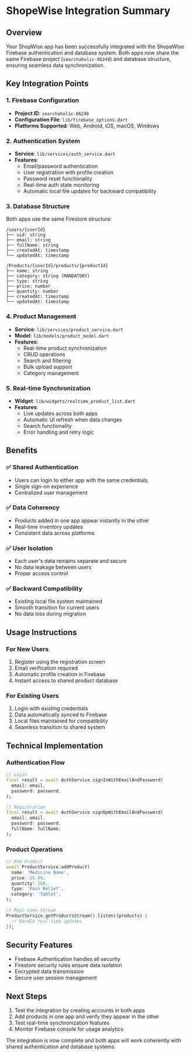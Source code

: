 # ShopeWise Integration Summary

## Overview
Your ShopWise app has been successfully integrated with the ShopeWise Firebase authentication and database system. Both apps now share the same Firebase project (`searchaholic-86248`) and database structure, ensuring seamless data synchronization.

## Key Integration Points

### 1. Firebase Configuration
- **Project ID**: `searchaholic-86248`
- **Configuration File**: `lib/firebase_options.dart`
- **Platforms Supported**: Web, Android, iOS, macOS, Windows

### 2. Authentication System
- **Service**: `lib/services/auth_service.dart`
- **Features**:
  - Email/password authentication
  - User registration with profile creation
  - Password reset functionality
  - Real-time auth state monitoring
  - Automatic local file updates for backward compatibility

### 3. Database Structure
Both apps use the same Firestore structure:
```
/users/{userId}
├── uid: string
├── email: string  
├── fullName: string
├── createdAt: timestamp
└── updatedAt: timestamp

/Products/{userId}/products/{productId}
├── name: string
├── category: string (MANDATORY)
├── type: string
├── price: number
├── quantity: number
├── createdAt: timestamp
└── updatedAt: timestamp
```

### 4. Product Management
- **Service**: `lib/services/product_service.dart`
- **Model**: `lib/models/product_model.dart`
- **Features**:
  - Real-time product synchronization
  - CRUD operations
  - Search and filtering
  - Bulk upload support
  - Category management

### 5. Real-time Synchronization
- **Widget**: `lib/widgets/realtime_product_list.dart`
- **Features**:
  - Live updates across both apps
  - Automatic UI refresh when data changes
  - Search functionality
  - Error handling and retry logic

## Benefits

### ✅ Shared Authentication
- Users can login to either app with the same credentials
- Single sign-on experience
- Centralized user management

### ✅ Data Coherency
- Products added in one app appear instantly in the other
- Real-time inventory updates
- Consistent data across platforms

### ✅ User Isolation
- Each user's data remains separate and secure
- No data leakage between users
- Proper access control

### ✅ Backward Compatibility
- Existing local file system maintained
- Smooth transition for current users
- No data loss during migration

## Usage Instructions

### For New Users
1. Register using the registration screen
2. Email verification required
3. Automatic profile creation in Firebase
4. Instant access to shared product database

### For Existing Users
1. Login with existing credentials
2. Data automatically synced to Firebase
3. Local files maintained for compatibility
4. Seamless transition to shared system

## Technical Implementation

### Authentication Flow
```dart
// Login
final result = await AuthService.signInWithEmailAndPassword(
  email: email,
  password: password,
);

// Registration
final result = await AuthService.signUpWithEmailAndPassword(
  email: email,
  password: password,
  fullName: fullName,
);
```

### Product Operations
```dart
// Add Product
await ProductService.addProduct(
  name: 'Medicine Name',
  price: 25.99,
  quantity: 100,
  type: 'Pain Relief',
  category: 'Tablet',
);

// Real-time Stream
ProductService.getProductsStream().listen((products) {
  // Handle real-time updates
});
```

## Security Features
- Firebase Authentication handles all security
- Firestore security rules ensure data isolation
- Encrypted data transmission
- Secure user session management

## Next Steps
1. Test the integration by creating accounts in both apps
2. Add products in one app and verify they appear in the other
3. Test real-time synchronization features
4. Monitor Firebase console for usage analytics

The integration is now complete and both apps will work coherently with shared authentication and database systems.
